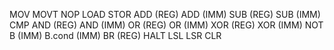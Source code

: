 MOV
MOVT
NOP
LOAD
STOR
ADD (REG)
ADD (IMM)
SUB (REG)
SUB (IMM)
CMP
AND (REG)
AND (IMM)
OR (REG)
OR (IMM)
XOR (REG)
XOR (IMM)
NOT
B (IMM)
B.cond (IMM)
BR (REG)
HALT
LSL
LSR
CLR
